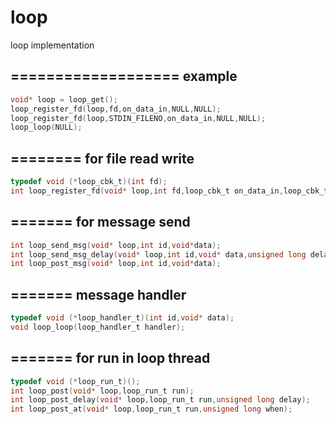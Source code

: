 # loop
loop implementation


===================
example
-------------------
```c
void* loop = loop_get();
loop_register_fd(loop,fd,on_data_in,NULL,NULL);
loop_register_fd(loop,STDIN_FILENO,on_data_in,NULL,NULL);
loop_loop(NULL);
```

========
for file read write
---------------------
```c
typedef void (*loop_cbk_t)(int fd); 
int loop_register_fd(void* loop,int fd,loop_cbk_t on_data_in,loop_cbk_t on_data_out,loop_cbk_t on_error);
```
=======
for message send 
--------------
```c
int loop_send_msg(void* loop,int id,void*data);
int loop_send_msg_delay(void* loop,int id,void* data,unsigned long delay);
int loop_post_msg(void* loop,int id,void*data);
```
=======
message handler
--------------
```c
typedef void (*loop_handler_t)(int id,void* data);
void loop_loop(loop_handler_t handler);
```

=======
for run in loop thread
----------------
```c
typedef void (*loop_run_t)();
int loop_post(void* loop,loop_run_t run);
int loop_post_delay(void* loop,loop_run_t run,unsigned long delay);
int loop_post_at(void* loop,loop_run_t run,unsigned long when);
```

